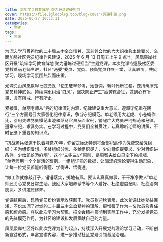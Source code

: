 ```yaml
---
title: 筑牢学习教育阵地 聚力锤炼过硬担当
cover: https://file.iglooblog.top/blog/cover/党建引领.png
date: 2025-06-27 10:33:11
categories:
  - 党建
tags:
  - 党课
---
```


为深入学习贯彻党的二十届三中全会精神，深刻领会党的六大纪律的主旨要义，全面加强社区党员纪律作风建设，2025 年 6 月 13 日周五上午 9 点半，凤凰熙岸社区开展"筑牢学习教育阵地 聚力锤炼过硬担当"主题党课。本次党课特邀鼓楼区委党校单丽老师主讲，社区“两委”委员、党员、预备党员齐聚一堂，认真聆听，共同学习，现场学习氛围热烈而庄重。

党课先由凤凰熙岸社区党委书记王慧琴领讲，她强调，新时代新征程，要持续擦亮党员精神底色，持续深化纠治“四风”，坚决防止产生“疲劳综合征，做到心有所畏、言有所戒、行有所止。

紧接着，单丽老师从”党的纪律深刻内涵、纪律建设重大意义、遵章守纪重在践行“三个方面号召大家强化纪律意识，争当守纪模范。单老师用大老虎、小苍蝇作比，引用先进党员模范事迹和落马官员反面案例，警醒广大党员严明规范和纪律，遵章守纪，求真务实。在学习过程中，党员们全神贯注，认真聆听老师的讲解，不时记录下重要的知识点。


“抗战老兵张道干执着寻党70年，弥留之际还特别将全部积蓄作为党费交给党组织；多为组织着想、多替组织分忧、多给组织尽力，少向组织提要求、少对组织讲条件、少给组织添麻烦”，这个“三多三少”原则，是周智夫给自己定下的规矩。 ”单老师用一个个鲜活的案例、一组组详实的数据，让晦涩的理论变得生动形象，让每一位党员都能听得懂、学得进、悟得透。

“做工作就像敲钉子，锤锤落实，掷地有声。要认认真真做事，干干净净做人”单老师还关心党员日常生活，鼓励大家培养读书等个人爱好、杜绝虚度光阴、杜绝酒肉朋友、多讲道德修养。

党课结束后，现场党员纷纷表示收获颇丰。党员张迎秋表示，此次党课让她受益匪浅，不仅加深了对党的二十届三中全会精神的理解，更增强了作为一名党员的责任感和使命感。将以此次学习为契机，把全会精神贯彻到实际工作中，充分发挥党员的先锋模范作用，为社区的建设和发展贡献自己的力量。

凤凰熙岸社区将以此次党课为新的起点，持续深入开展党的理论学习活动，不断创新宣讲形式，丰富宣讲内容，进一步推动社区党建引领基层治理。
